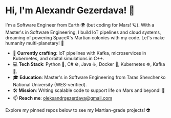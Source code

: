 # Hi, I'm Alexandr Gezerdava! 🚀

I'm a Software Engineer from Earth 🌍 (but coding for Mars! 🪐). With a Master's in Software Engineering, I build IoT pipelines and cloud systems, dreaming of powering SpaceX's Martian colonies with my code. Let's make humanity multi-planetary! 🌌

- 🌟 **Currently crafting**: IoT pipelines with Kafka, microservices in Kubernetes, and orbital simulations in C++.
- 💻 **Tech Stack**: Python 🐍, C# ⚙️, Java ☕, Docker 🐳, Kubernetes ☸️, Kafka 📡.
- 🎓 **Education**: Master's in Software Engineering from Taras Shevchenko National University (WES-verified).
- 🛠️ **Mission**: Writing scalable code to support life on Mars and beyond! 🔴
- 📫 **Reach me**: oleksandrgezerdava@gmail.com

Explore my pinned repos below to see my Martian-grade projects! 👽
